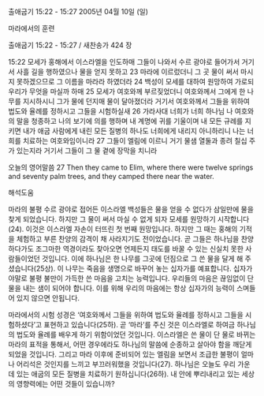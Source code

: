 출애굽기 15:22 - 15:27 
2005년 04월 10일 (일)

마라에서의 훈련



출애굽기 15:22 - 15:27 / 새찬송가 424 장


15:22 모세가 홍해에서 이스라엘을 인도하매 그들이 나와서 수르 광야로 들어가서 거기서 사흘 길을 행하였으나 물을 얻지 못하고 23 마라에 이르렀더니 그 곳 물이 써서 마시지 못하겠으므로 그 이름을 마라라 하였더라 24 백성이 모세를 대하여 원망하여 가로되 우리가 무엇을 마실까 하매 25 모세가 여호와께 부르짖었더니 여호와께서 그에게 한 나무를 지시하시니 그가 물에 던지매 물이 달아졌더라 거기서 여호와께서 그들을 위하여 법도와 율례를 정하시고 그들을 시험하실새 26 가라사대 너희가 너희 하나님 나 여호와의 말을 청종하고 나의 보기에 의를 행하며 내 계명에 귀를 기울이며 내 모든 규례를 지키면 내가 애굽 사람에게 내린 모든 질병의 하나도 너희에게 내리지 아니하리니 나는 너희를 치료하는 여호와임이니라 27 그들이 엘림에 이르니 거기 물샘 열둘과 종려 칠십 주가 있는지라 거기서 그들이 그 물 곁에 장막을 치니라 

오늘의 영어말씀 
27 Then they came to Elim, where there were twelve springs and seventy palm trees, and they camped there near the water.

해석도움





마라의 불평 
수르 광야로 접어든 이스라엘 백성들은 물을 얻을 수 없다가 삼일만에 물을 찾게 되었습니다. 하지만 그 물이 써서 마실 수 없게 되자 모세를 원망하기 시작합니다(24). 이것은 이스라엘 자손이 터뜨린 첫 번째 원망입니다. 하지만 그 때는 홍해의 기적을 체험하고 부른 찬양의 감격이 채 사라지기도 전이었습니다. 곧 그들은 하나님을 찬양하다가도 조그마한 역경이라도 찾아오면 언제든지 태도를 바꿀 수 있는 신실치 못한 사람들이었던 것입니다. 이에 하나님은 한 나무를 그곳에 던짐으로 그 쓴 물을 달게 해 주셨습니다(25상). 이 나무는 죽음을 생명으로 바꾸어 놓는 십자가를 예표합니다. 십자가야말로 불평 불만이 가득한 쓴 마음을 고치는 능력입니다. 우리들의 마음은 끊임없이 단물을 내는 샘이 되어야 합니다. 이를 위해 우리의 마음에는 항상 십자가의 능력이 스며들어 있지 않으면 안됩니다. 

마라에서의 시험 
성경은 ‘여호와께서 그들을 위하여 법도와 율례를 정하시고 그들을 시험하셨다’고 표현하고 있습니다(25하). 곧 ‘마라’를 주신 것은 이스라엘로 하여금 하나님의 법도와 율례를 배우게 하기 위함이었던 것입니다. 이스라엘은 쓴 물이 단 물로 바뀌는 마라의 표적을 통해서, 어떤 경우에라도 하나님의 말씀에 순종하고 살아야 함을 깨닫게 되었을 것입니다. 그리고 마라 이후에 준비되어 있는 엘림을 보면서 조급한 불평이 얼마나 어리석은 것인지를 느끼고 부끄러워했을 것입니다(27). 하나님은 오늘도 우리 가운데 있는 애굽의 모든 질병을 치료하기 원하십니다(26하). 내 안에 뿌리내리고 있는 세상의 영향력에는 어떤 것들이 있습니까?